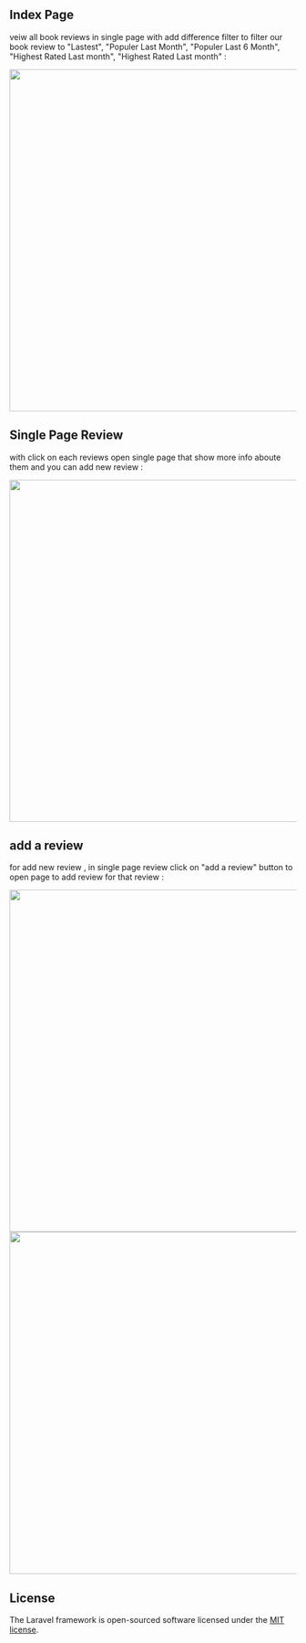 ## Index Page
veiw all book reviews in single page with add difference filter to filter our book review to "Lastest", "Populer Last Month", "Populer Last 6 Month", "Highest Rated Last month", "Highest Rated Last month" :


<img src="https://github.com/hosseinnzr/book-review/assets/90951634/2176e92c-0aa7-483c-b35c-89adff94234c" width="600">


## Single Page Review
with click on each reviews open single page that show more info aboute them and you can add new review :


<img src="https://github.com/hosseinnzr/book-review/assets/90951634/3ba40ae1-c78d-4d65-8fad-a9b5abc1f725" width="600">


## add a review
for add new review , in single page review click on "add a review" button to open page to add review for that review :


<img src="https://github.com/hosseinnzr/book-review/assets/90951634/52044a6f-172c-493a-a40b-ba481b81150b" width="600">


<img src="https://github.com/hosseinnzr/book-review/assets/90951634/5a12cf3b-7790-4ef0-8cf7-238327ece68b" width="600">


## License

The Laravel framework is open-sourced software licensed under the [MIT license](https://opensource.org/licenses/MIT).
